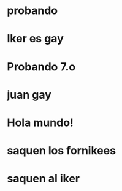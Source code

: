 # probando
# Iker es gay
# Probando 7.o
# juan gay
# Hola mundo!
# saquen los fornikees
# saquen al iker
